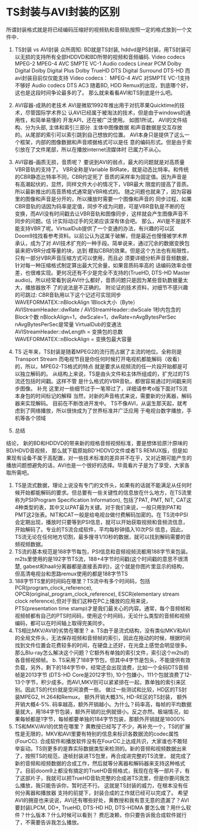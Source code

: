 # TS封装与AVI封装的区别
所谓封装格式就是将已经编码压缩好的视频轨和音频轨按照一定的格式放到一个文件中．
1. TS封装 vs AVI封装
众所周知:  BD就是TS封装, hddvd是PS封装，用TS封装可以无损的支持所有全部HDDVD和BD所带的视频和音频编码.
Video codecs
MPEG-2
MPEG-4 AVC
SMPTE VC-1
Audio codecs 
Linear PCM
Dolby Digital
Dolby Digital Plus
Dolby TrueHD
DTS Digital Surround
DTS-HD
而avi封装目前仅仅能支持
Video codecs：
MPEG-4 AVC
对SMPTE VC-1支持不够好
Audio codecs 
DTS
AC3
随着BD, HDD Remux的出现，到底哪个好，这也是这段时间争论最多的了。
那么就来看看AVI和TS到底是什么吧。
2. AVI容器-成熟的老技术
AVI是微软1992年推出用于对抗苹果Quicktime的技术，尽管国际学术界公
认AVI已经属于被淘汰的技术，但是由于windows的通用性，和简单易懂的
开发API，还在被广泛使用。
如图1所试， AVI的文件结构、分为头部, 主体和索引三部分. 主体中图像数据
和声音数据是交互存放的。从尾部的索引可以索引跳到自己想放的位置。
AVI本身只是提供了这么一个框架，内部的图像数据和声音顺据格式可以是任
意的编码形式。但是由于索引放在了文件尾部，所以在播放internet流媒体时
已属力不从心。
 
3. AVI容器-画质无损，音质呢？
要说到AVI的弱点，最大的问题就是对高质量VBR音轨的支持了。
VBR全称是Variable BitRate，就是动态比特率。和传统的CBR静态比特率不同，CBR约定死了
音质的采样率为固定值。因为声音是有高潮起伏的，显然，同样文件大小的情况下，VBR最大
限度的提高了音质。所以最新推出的高音质格式通常是VBR格式的。
随之问题也就来了，因为容器里的图像和声音是分开的，所以播放时需要一个图像和声音的
同步过程，如果CBR音轨的话因为码率是定值，同步不成为问题，可是VBR音轨是不断的在\
变换，而AVI没有时间戳去让VBR音轨和图像同步，这样就会产生图像声音不同步的问题。估
计实际动过手的兄弟应该深有体会吧。
那么，AVI是不是就不能支持VBR了呢。VirtualDub提供了一个变通的办法，有兴趣的可以区
Doom9找找看参考资料。以前公认为这属于破解，但是最近也慢慢被学术界承认，成为了对
AVI技术扩充的一种手段。简单说来，通过冗余的数据变换包装来把VBR分成等量的块，达到
模拟CBR的效果。但是这个方法也有局限性，只有一部分VBR声音压缩方式可以使用，而且必
须要详细分析声音音频数据，针对每一种压缩格式制定算出最大冗余量，如果音质码率高的
话编码效率会很差，也很难实现。更何况还有不少是完全不支持的(TrueHD, DTS-HD Master 
audio)。所以经常看到说AVI什么都好，音质问题只是因为某些音轨数据量太大，播放器放不
了的说法是不正确的。
附论证的技术资料，对细节不感兴趣的可跳过: 
CBR音轨用以下这个记述可实现同步
WAVEFORMATEX::nBlockAlign   1Block大小（Byte）
AVIStreamHeader::dwRate / AVIStreamHeader::dwScale  1秒内包含的Block个数
nBlockAlign=1，dwScale=1，dwRate=nAvgBytesPerSec   nAvgBytesPerSec是常量
VirtualDub的变通法
AVIStreamHeader::dwLength = 变换包的总数 
WAVEFORMATEX::nBlockAlign = 变换包最大容量
4. TS
近年来，TS封装是随着MPEG2的流行而占据了主流的地位。全称则是Transport Stream
而电视节目是你任何时候打开电视机都能解码（收看）的，所以，MPEG2-TS格式的特点
就是要求从视频流的任一片段开始都是可以独立解码的。
从结构上来说，TS是由头文件和主体所组成的，扩充过的TS流还包括时间戳。这样不管
是什么格式的VBR音轨，都很容易通过时间戳来同步图像。
补充 这里对一些细节过于一笔带过了，详细请参考o版下面对TS流本身包的时间标记的解释
当然，对新的声音格式来说，需要新的分离器，解码器来实现解码。
目前在不断改进开发中。 
TS不像AVI，从诞生那天起，就考虑到了网络播放，所以很快成为了世界标准并广泛应用
于电视台数字播放，手机等各个领域
 
5. 总结
 
结论，
新的BD和HDDVD的带来新的规格音频视频标准，要是想体验原汁原味的BD/HDVD音视频，
那么就下载原始BD'HDDVD文件或者TS REMUX版，但是如果现有设备不属于高配置，对一些技术标准的差异并不在乎，又对近期可能产生的播放问题想避免的话，AVI也是一个很好的选择。毕竟看片子是为了享受，大家各取所需吧。
1. TS是流式数据，理论上说没有专门的文件头，如果有的话就不能满足从任何时候开始都能解码的要求。但总要有一些关键性的信息放在什么地方，在TS流里称为PSI(Program Specification Information), 包括了PAT, PMT, NIT, CAT这4种类型的表，其中又以PAT最为关键。对于我们来说，一般只用到PAT和PMT这2张表。NIT和CAT一般是给电视台做付费解码加密的。在 TS流中PSI会定期出现，播放时只要等到PSI信息，就可以开始获取视频和音频流信息，开始解码了。专业的TS流合成软件，平均每秒钟插入10次PSI 信息，因此，TS流无论在任何地方切割，最多搜寻1/10秒的数据，就可以找到解码需要的音频视频数据。
2. TS流的基本规范是188字节每包，PSI信息和音频视频流都用188字节来包装。 m2ts里使用的是192字节TS流，188+4字节时间戳(这个时间戳的意思不很清楚, gabest和haali分离器都是直接丢弃的)，这个就是你图片里显示的结构， 但高清电视台和思路remux使用的都是188字节TS
3. 188字节TS里的时间码在哪里？TS流中有多个时间码，包括PCR(program_clock_reference), OPCR(original_program_clock_reference), ESCR(elementary stream clock reference),但对于我们这种在PC上播放的应用来说，PTS(presentation time stamp)才是我们最关心的内容。通常，每个音频帧和视频帧都有自己的PTS时间码，使用这个时间码，无论什么类型的音频和视频编码，都可以在时间轴上取得完美同步。
4. TS相比MKV/AVI的劣势在哪里？
 a. TS由于是流式结构，没有类似MKV和AVI的全局文件头，无法保存视频和音频帧的索引，因此在拖动的时候，根据时间找到文件位置会花费较多的时间，在硬盘上还好，在光盘上感觉会明显很多。那么Blu-ray怎么解决这个问题？它额外有单独的索引文件，索引这个m2ts的各音频视频帧。
 b. TS采用了188字节包，但其中4字节是包头，不能提供有效负载，另外，剩下的184字节中，经常还会出现浪费，比如一个全码DTS音频帧是2013字节 (DTS-HD Core是2012字节), 10个包嫌小，111个包就浪费了12-13个字节，积少成多。而AVI,MKV则可以紧紧排在一起，靠单独的索引来区别。因此TS的代价就是空间浪费一些。 做过一些测试和比较，HD区的TS封装MPEG2, H.264和Remux，
额外开销大概3%, HD-RE区的TS封装， 额外开销大概4-5%. 码率越高，额外开销越小。为什么？码率高，每帧的平均数据量就大，用184字节包装，额外开销的比例就很小。反之亦然。极端情况，如果每帧都是1字节，每帧都要单独的184字节包装，那额外开销就是18000%
5. TS和MKV/AVI的优势在哪里？
黄教授已经写了不少，再补充一个，TS的扩展性是无限的，MKV和AVI里要有特别的信息来标识各数据流的codec属性(FourCC). 合成软件和播放软件没有在FourCC上达成共识，大家谁也不敢轻举妄动。TS则更多的是靠实际数据类型来检测的。新的音频和视频数据出来了，按照TS的规范，逐帧封装进TS包里，再合成进完整的TS流里， 就完成了新的音频和视频数据的合成工作，然后就等分离器和解码器来支持这种格式了。目前doom9上都没有搞定的TrueHD音频格式，我现在在等一部片子，有了这部片子，我就可以把TrueHD音轨完整的合成进TS流里，但是你要问我怎么播放，我只能告诉你，暂时还不行。 这就是TS封装的威力，在根本没有任何分离器和播放器 支持的前提下，封装合成的工作就已经可以完成了。
希望AVI的拥趸也来说说，AVI还有哪些好处，黄教授和我有意无意的遗漏了？AVI要封装LPCM, DD+, TrueHD, DTS-HD HD, DTS-HDMA 要怎么做？用什么软件？什么版本？什么时候可以看到？
费厄泼赖，你只要告诉我合成软件就行了，不需要告诉我怎么播放。
 

